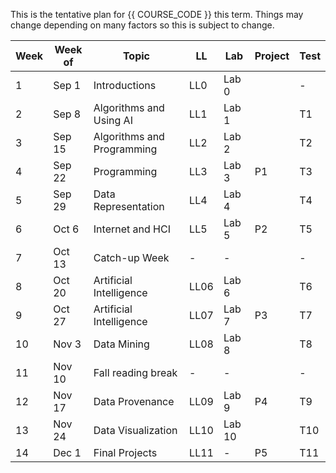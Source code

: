 This is the tentative plan for {{ COURSE_CODE }} this term.
Things may change depending on many factors so this is subject to change.

| Week | Week of | Topic                      | LL   | Lab    | Project | Test |
|------|---------|----------------------------|------|--------|---------|------|
| 1    | Sep 1   | Introductions              | LL0  | Lab 0  |         | -    |
| 2    | Sep 8   | Algorithms and Using AI    | LL1  | Lab 1  |         | T1   |
| 3    | Sep 15  | Algorithms and Programming | LL2  | Lab 2  |         | T2   |
| 4    | Sep 22  | Programming                | LL3  | Lab 3  | P1      | T3   |
| 5    | Sep 29  | Data Representation        | LL4  | Lab 4  |         | T4   |
| 6    | Oct 6   | Internet and HCI           | LL5  | Lab 5  | P2      | T5   |
| 7    | Oct 13  | Catch-up Week              | -    | -      |         | -    |
| 8    | Oct 20  | Artificial Intelligence    | LL06 | Lab 6  |         | T6   |
| 9    | Oct 27  | Artificial Intelligence    | LL07 | Lab 7  | P3      | T7   |
| 10   | Nov 3   | Data Mining                | LL08 | Lab 8  |         | T8   |
| 11   | Nov 10  | Fall reading break         | -    | -      |         | -    |
| 12   | Nov 17  | Data Provenance            | LL09 | Lab 9  | P4      | T9   |
| 13   | Nov 24  | Data Visualization         | LL10 | Lab 10 |         | T10  |
| 14   | Dec 1   | Final Projects             | LL11 | -      | P5      | T11  |

<!-- January 2026

| Week | Week of | Topic                      | LL   | Lab    | Project | Test |
|------|---------|----------------------------|------|--------|---------|------|
| 1    | Jan 5   | Introductions              | LL0  | Lab 0  |         | -    |
| 2    | Jan 12  | Algorithms and Using AI    | LL1  | Lab 1  |         | T1   |
| 3    | Jan 19  | Algorithms and Programming | LL2  | Lab 2  |         | T2   |
| 4    | Jan 26  | Programming                | LL3  | Lab 3  | P1      | T3   |
| 5    | Feb 2   | Data Representation        | LL4  | Lab 4  |         | T4   |
| 6    | Feb 9   | Internet and HCI           | LL5  | Lab 5  | P2      | T5   |
| 7    | Feb 16  | Catch-up Week              | -    | -      |         | -    |
| 8    | Feb 23  | Artificial Intelligence    | LL06 | Lab 6  |         | T6   |
| 9    | Mar 2   | Artificial Intelligence    | LL07 | Lab 7  | P3      | T7   |
| 10   | Mar 9   | Data Mining                | LL08 | Lab 8  |         | T8   |
| 11   | Mar 16  | Fall reading break         | -    | -      |         | -    |
| 12   | Mar 23  | Data Provenance            | LL09 | Lab 9  | P4      | T9   |
| 13   | Mar 30  | Data Visualization         | LL10 | Lab 10 |         | T10  |
| 14   | Apr 6   | Final Projects             | LL11 | -      | P5      | T11  |

-->

<!-- ## Organizing Notes

| Week | Week of | Topic                      | Lab    | Test | Test Content                   |
|------|---------|----------------------------|--------|------|--------------------------------|
| 1    | Sep 1   | Introductions              | Lab 0  | -    |                                |
| 2    | Sep 8   | Algorithms and Using AI    | Lab 1  | T1   | Intro, Markdown                |
| 3    | Sep 15  | Algorithms and Programming | Lab 2  | T2   | Alg 1, Alg 2, Using AI (?)     |
| 4    | Sep 22  | Programming                | Lab 3  | T3   | Alg 3, Alg 4                   |
| 5    | Sep 29  | Data Representation        | Lab 4  | T4   | Prog 1, Prog 2, Prog 3, Prog 4 |
| 6    | Oct 6   | Internet and HCI           | Lab 5  | T5   | Rep 1, Rep 2, Rep 3            |
| 7    | Oct 13  | Catch-up Week              | -      | -    | -                              |
| 8    | Oct 20  | Artificial Intelligence    | Lab 6  | T6   | Int 1, Int 2, HCI              |
| 9    | Oct 27  | Artificial Intelligence    | Lab 7  | T7   | AI1, AI2, AI3                  |
| 10   | Nov 3   | Data Mining                | Lab 8  | T8   | AI4, AI5, AI6                  |
| 11   | Nov 10  | Fall reading break         | -      | -    |                                |
| 12   | Nov 17  | Data Provenance            | Lab 9  | T9   | DMin 1, DMin 2, DMin 3         |
| 13   | Nov 24  | Data Visualization         | Lab 10 | T10  | DPro 1, DPro 2, DPro 3         |
| 14   | Dec 1   | Final Projects             | -      | T11  | Viz 1, Viz 2, Viz 3            |


[W1]     1B, 1C     - --------, Intro 1, Markdown
[W2]  2A, 2B, 2C     - Alg 1, Alg 2, Using AI,      +
[W3]  3A, 3B, 3C     - Alg 3, Alg 4, Prog 1         +
[W4]  4A, 4B, 4C     - Prog 2, Prog 3, Prog 4       +
[W5]  5A, 5B, 5C     - Rep 1, Rep 2, Rep 3         +
[W6]  6A, 6B, 6C     - I1, I2, I3
[W7]         7B, 7C     - -----, Catchup week,
[W8]  8A, 8B, 8C     - AI1, AI2, AI3    +
[W9]  9A, 9B, 9C     - AI4, AI5, AI6
[W10] 10A, 10B, 10C  - Min 1, Min 2, Min 3        +
[W11]                  11C - READING WEEK
[W12] 12A, 12B, 12C  - DPro1, DPro2, DPro3                    +
[W13] 13A, 13B, 13C  -  V1, V2, V3                +
[W14] 14A, 14B, 14C  - HCI & Review                   +

    1B, 1C     - --------, Intro 1, Markdown
2A, 2B, 2C     - Alg 1, Alg 2, Using AI,      +
3A, 3B, 3C     - Alg 3, Alg 4, Prog 1         +
4A, 4B, 4C     - Prog 2, Prog 3, Prog 4       +
5A, 5B, 5C     - Min 1, Min 2, Min 3          +
6A, 6B, 6C     - CATCH UP WEEK
    7B, 7C     - -----, Rep 1, Rep 2,
8A, 8B, 8C     - Rep 3, Rep 4, HCI 1          +
9A, 9B, 9C     - AI1, AI2, AI3
10A, 10B, 10C  - AI4, AI5, AI6                +
          11C  - READING WEEK
12A, 12B, 12C  - I1, I2, I3                   +
13A, 13B, 13C  - V1, V2, V3                   +
14A, 14B, 14C  - D1, D2, ???                  +

 -->
